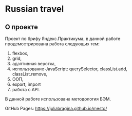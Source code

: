 # Russian travel

## О проекте
Проект по брифу Яндекс.Практикума, в данной работе продемострирована работа
следующих тем: 
1. flexbox, 
2. grid,
3. адаптивная верстка,
4. использование JavaScript: querySelector, classList.add, classList.remove,
5. ООП,
6. export, import
7. работа с API.

В данной работе использована методология БЭМ.

GitHub Pages:
https://juliabragina.github.io/mesto/
